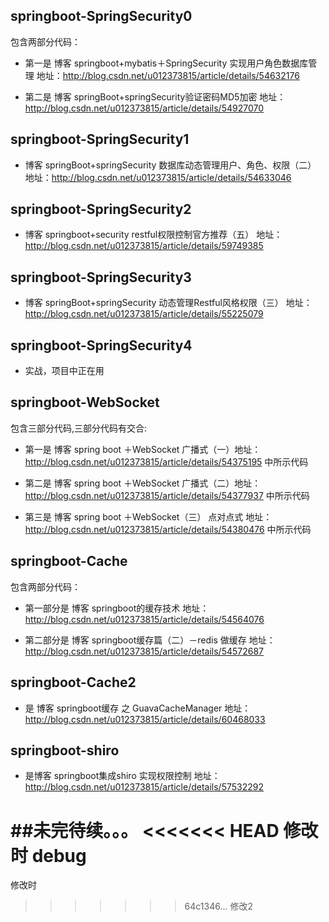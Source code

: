 ## springboot-SpringSecurity0  

包含两部分代码：

* 第一是  博客 springboot+mybatis＋SpringSecurity 实现用户角色数据库管理   地址：http://blog.csdn.net/u012373815/article/details/54632176

* 第二是  博客 springBoot+springSecurity验证密码MD5加密  地址：http://blog.csdn.net/u012373815/article/details/54927070

## springboot-SpringSecurity1  

*  博客 springBoot+springSecurity 数据库动态管理用户、角色、权限（二）   地址：http://blog.csdn.net/u012373815/article/details/54633046

## springboot-SpringSecurity2

*  博客  springboot+security restful权限控制官方推荐（五）   地址：http://blog.csdn.net/u012373815/article/details/59749385

## springboot-SpringSecurity3

*  博客  springBoot+springSecurity 动态管理Restful风格权限（三） 地址：http://blog.csdn.net/u012373815/article/details/55225079  

## springboot-SpringSecurity4
* 实战，项目中正在用

## springboot-WebSocket  

包含三部分代码,三部分代码有交合:

* 第一是  博客 spring boot ＋WebSocket 广播式（一）地址：http://blog.csdn.net/u012373815/article/details/54375195  中所示代码

* 第二是  博客 spring boot ＋WebSocket 广播式（二）地址：http://blog.csdn.net/u012373815/article/details/54377937   中所示代码
 
* 第三是  博客 spring boot ＋WebSocket（三） 点对点式 地址： http://blog.csdn.net/u012373815/article/details/54380476  中所示代码



## springboot-Cache

包含两部分代码：

* 第一部分是 博客 springboot的缓存技术 地址： http://blog.csdn.net/u012373815/article/details/54564076  

* 第二部分是 博客 springboot缓存篇（二）－redis 做缓存 地址：http://blog.csdn.net/u012373815/article/details/54572687

## springboot-Cache2

* 是  博客  springboot缓存 之 GuavaCacheManager   地址：http://blog.csdn.net/u012373815/article/details/60468033

## springboot-shiro

* 是博客  springboot集成shiro 实现权限控制   地址：http://blog.csdn.net/u012373815/article/details/57532292

##未完待续。。。
<<<<<<< HEAD
修改时
debug
=======
修改时
>>>>>>> 64c1346... 修改2
